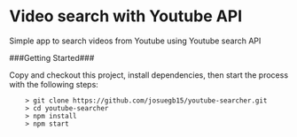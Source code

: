 # Video search with Youtube API

Simple app to search videos from Youtube using Youtube search API

###Getting Started###

Copy and checkout this project, install dependencies, then start the process with the following steps:

```
	> git clone https://github.com/josuegb15/youtube-searcher.git
	> cd youtube-searcher
	> npm install
	> npm start
```

